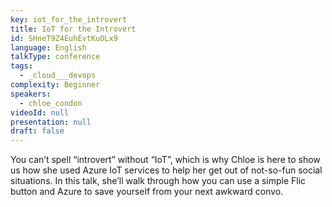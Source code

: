 ```yaml
---
key: iot_for_the_introvert
title: IoT for the Introvert
id: SHneT9Z4EuhEvtKuOLx9
language: English
talkType: conference
tags:
  - _cloud___devops
complexity: Beginner
speakers:
  - chloe_condon
videoId: null
presentation: null
draft: false
---
```

You can’t spell “introvert” without “IoT”, which is why Chloe is here to show us how she used Azure IoT services to help her get out of not-so-fun social situations. In this talk, she’ll walk through how you can use a simple Flic button and Azure to save yourself from your next awkward convo.